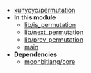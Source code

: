 - [xunyoyo/permutation](xunyoyo/permutation/)
- **In this module**
  - [lib/is\_permutation](xunyoyo/permutation/lib/is_permutation/members)
  - [lib/next\_permutation](xunyoyo/permutation/lib/next_permutation/members)
  - [lib/prev\_permutation](xunyoyo/permutation/lib/prev_permutation/members)
  - [main](xunyoyo/permutation/main/members)
- **Dependencies**
  - [moonbitlang/core](moonbitlang/core/)